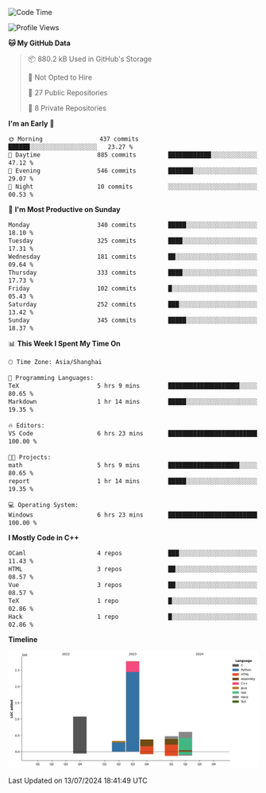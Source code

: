 <!--
**Salvely/Salvely** is a ✨ _special_ ✨ repository because its `README.md` (this file) appears on your GitHub profile.

Here are some ideas to get you started:

- 🔭 I’m currently working on ...
- 🌱 I’m currently learning ...
- 👯 I’m looking to collaborate on ...
- 🤔 I’m looking for help with ...
- 💬 Ask me about ...
- 📫 How to reach me: ...
- 😄 Pronouns: ...
- ⚡ Fun fact: ...
-->

<!--START_SECTION:waka-->
![Code Time](http://img.shields.io/badge/Code%20Time-892%20hrs%2020%20mins-blue)

![Profile Views](http://img.shields.io/badge/Profile%20Views-0-blue)

**🐱 My GitHub Data** 

> 📦 880.2 kB Used in GitHub's Storage 
 > 
> 🚫 Not Opted to Hire
 > 
> 📜 27 Public Repositories 
 > 
> 🔑 8 Private Repositories 
 > 
**I'm an Early 🐤** 

```text
🌞 Morning                437 commits         ██████░░░░░░░░░░░░░░░░░░░   23.27 % 
🌆 Daytime                885 commits         ████████████░░░░░░░░░░░░░   47.12 % 
🌃 Evening                546 commits         ███████░░░░░░░░░░░░░░░░░░   29.07 % 
🌙 Night                  10 commits          ░░░░░░░░░░░░░░░░░░░░░░░░░   00.53 % 
```
📅 **I'm Most Productive on Sunday** 

```text
Monday                   340 commits         █████░░░░░░░░░░░░░░░░░░░░   18.10 % 
Tuesday                  325 commits         ████░░░░░░░░░░░░░░░░░░░░░   17.31 % 
Wednesday                181 commits         ██░░░░░░░░░░░░░░░░░░░░░░░   09.64 % 
Thursday                 333 commits         ████░░░░░░░░░░░░░░░░░░░░░   17.73 % 
Friday                   102 commits         █░░░░░░░░░░░░░░░░░░░░░░░░   05.43 % 
Saturday                 252 commits         ███░░░░░░░░░░░░░░░░░░░░░░   13.42 % 
Sunday                   345 commits         █████░░░░░░░░░░░░░░░░░░░░   18.37 % 
```


📊 **This Week I Spent My Time On** 

```text
🕑︎ Time Zone: Asia/Shanghai

💬 Programming Languages: 
TeX                      5 hrs 9 mins        ████████████████████░░░░░   80.65 % 
Markdown                 1 hr 14 mins        █████░░░░░░░░░░░░░░░░░░░░   19.35 % 

🔥 Editors: 
VS Code                  6 hrs 23 mins       █████████████████████████   100.00 % 

🐱‍💻 Projects: 
math                     5 hrs 9 mins        ████████████████████░░░░░   80.65 % 
report                   1 hr 14 mins        █████░░░░░░░░░░░░░░░░░░░░   19.35 % 

💻 Operating System: 
Windows                  6 hrs 23 mins       █████████████████████████   100.00 % 
```

**I Mostly Code in C++** 

```text
OCaml                    4 repos             ███░░░░░░░░░░░░░░░░░░░░░░   11.43 % 
HTML                     3 repos             ██░░░░░░░░░░░░░░░░░░░░░░░   08.57 % 
Vue                      3 repos             ██░░░░░░░░░░░░░░░░░░░░░░░   08.57 % 
TeX                      1 repo              █░░░░░░░░░░░░░░░░░░░░░░░░   02.86 % 
Hack                     1 repo              █░░░░░░░░░░░░░░░░░░░░░░░░   02.86 % 
```



**Timeline**

![Lines of Code chart](https://raw.githubusercontent.com/Salvely/Salvely/main/assets/bar_graph.png)


 Last Updated on 13/07/2024 18:41:49 UTC
<!--END_SECTION:waka-->
<!-- ### [![Typing SVG](https://readme-typing-svg.demolab.com?font=JetBrains+Mono&size=22&pause=1000&width=435&height=70&lines=Hi!+I'm+Wen+Gao.+Nice+to+see+you!)](https://git.io/typing-svg)

[![Salvely's GitHub stats](https://github-readme-stats.vercel.app/api?username=Salvely&count_private=true&show_icons=true&theme=buefy&include_all_commits=true)](https://github.com/anuraghazr/github-readme-stats)
[![Top Langs](https://github-readme-stats.vercel.app/api/top-langs/?username=Salvely)](https://github.com/anuraghazr/github-readme-stats)


![Leetcode Stats](https://leetcard.jacoblin.cool/Salvely?theme=wtf&font=Kameron&ext=activity&show_rank=true)

![](https://komarev.com/ghpvc/?username=Salvely)
-->
